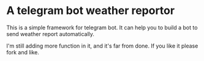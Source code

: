 # A telegram bot weather reportor

This is a simple framework for telegram bot. It can help you to build a bot to send weather report automatically.

I'm still adding more function in it, and it's far from done. If you like it please fork and like.